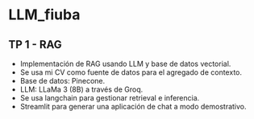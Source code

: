 # LLM_fiuba

## TP 1 - RAG

- Implementación de RAG usando LLM y base de datos vectorial.
- Se usa mi CV como fuente de datos para el agregado de contexto.
- Base de datos: Pinecone.
- LLM: LLaMa 3 (8B) a través de Groq.
- Se usa langchain para gestionar retrieval e inferencia.
- Streamlit para generar una aplicación de chat a modo demostrativo.